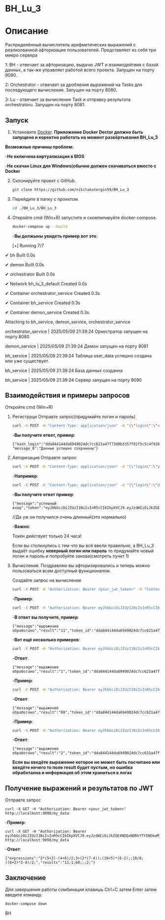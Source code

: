 # BH_Lu_3

# Описание
Распределённый вычислитель арифметических выражений с реализованной афторизацие
пользователей. Представляет из себя три микро сервера

1: BH - отвечает за афторизацию, выдачю JWT и взаимодейтвия с базой данных, а так-же
управляет работой всего проекта. Запущен на порту 9090.

2: Orchestrator - отвечает за дробления выражений на Tasks для последующего вычисления. Запущен на порту 8080.

3: Lu - отвечает за вычисление Task и отправку результата orchestratoru. Запущен на порту 8081.

## Запуск
1. Установите [Docker](https://www.docker.com/). **Приложение Docker Dector должно быть запущено и коректно работать на момент развёртывания BH_Lu_3**
   
**Возможные причины проблем:**

  -**Не включена виртуализация в BIOS**
  
  -**Не скачан Linux для Windows(обычно должен скачиваться вместо с Docker**
   
2. Склонируйте проект с GitHub.
   ```bash
   git clone https://github.com/nikitakutergin59/BH_Lu_3
   ```
   
3. Перейдите в папку с проектом.
    ```bash
    cd ./BH_Lu_3/BH_Lu_3
    ```
4. Откройте cmd (Win+R) запустите и скомпилируйте docker-compose.
    ```bash
    docker-compose up --build
    ```
    -**Вы должыны увидеть пример вот это**:
   
   [+] Running 7/7
   
 ✔ bh                              Built                                                                              0.0s 
 
 ✔ demon                           Built                                                                              0.0s 
 
 ✔ orchestrator                    Built                                                                              0.0s 
 
 ✔ Network bh_lu_3_default         Created                                                                            0.0s 
 
 ✔ Container orchestrator_service  Created                                                                            0.3s 
 
 ✔ Container bh_service            Created                                                                            0.3s 
 
 ✔ Container demon_service         Created                                                                            0.3s 
 
Attaching to bh_service, demon_service, orchestrator_service

orchestrator_service  | 2025/05/09 21:39:24 Оркестратор запущен на порту 8080

demon_service         | 2025/05/09 21:39:24 Демон запущен на порту 8081

bh_service            | 2025/05/09 21:39:24 Таблица user_data успешно создана или уже существует.

bh_service            | 2025/05/09 21:39:24 База данных созданна

bh_service            | 2025/05/09 21:39:24 Сервер запущен на порту 9090

    
## Взаимодействия и примеры запросов
Откройте cmd (Win+R)
1. Регистраци
    Отправте запрос(придумайте логин и пароль)
    ```bash
    curl -X POST -H "Content-Type: application/json" -d "{\"login\":\"<your_login>\", \"password\":\"<your_password>\"}" http://localhost:9090/register
    ```
    -**Вы получите ответ, пример**:
    ```                     
    {"hash_login":"dda844144da6949024dc7cc621a47f73d0b3357fd1f5c5c4f9167bf026414aa7","hash_password":"b5b6f2b7707de42254c0e13ce2a2f53ce9e4bbbd282c35cb61ba70470c331440",
    "message_0":"Данные успешно сохранены"}
    ```
2. Авторизация
    Отправте запрос
    ```bash
    curl -X POST -H "Content-Type: application/json" -d "{\"login\":\"your_hash_login\", \"password\":\"your_hash_password\"}" http://localhost:9090/login
    ```
    -**Например**:
    ```bash
    curl -X POST -H "Content-Type: application/json" -d "{\"login\":\"dda844144da6949024dc7cc621a47f73d0b3357fd1f5c5c4f9167bf026414aa7\",         \"password\":\"b5b6f2b7707de42254c0e13ce2a2f53ce9e4bbbd282c35cb61ba70470c331440\"}" http://localhost:9090/login
    ```
    -**Вы получите ответ пример**:
    ```
    {"message":"успешный вход","token":"eyJhbGciOiJIUzI1NiIsInR5cCI6IkpXVCJ9.eyJzdWIiOiJkZGE4NDQxNDRkYTY5NDkwMjRkYzdjYzYyMWE0N2Y3M2QwYjMzNTdmZDFmNWM1YzRmOTE2N2JmMDI2NDE0YWE3IiwiZXhwIjoxNzQ2NzI5NzIwLCJpYXQiOjE3NDY2NDMzMjB9.m3mwt3mgpcnoTQ23cEeVZUkyDP5eZEhA03jqiMgwAY0"}
    ```
    //Да уж он получился очень длинный(это нормально)
   
    -**Важно**:
   
    Токен действует только 24 часа!
   
    Если вы столкнулись с тем что вы всё ввели правильно, а BH_Lu_3 выдаёт ошибку
    **неверный логин или пароль**
    то придумайте новый логин и пароль и попробуйте занова(смотреть пункт 1)

3. Вычисления. Поздравляю вы афторизировались и теперь можно пользоваться всем доступный функционалом.
    
    Создайте запрос на вычисление
    ```bash
    curl -X POST -H "Authorization: Bearer <your_jwt_token>" -H "Content-Type: application/json" -d "{\"expr\": \"<your_expression>\"}" http://localhost:9090/calculator
    ```
    -**Пример**:
    ```bash
    curl -X POST -H "Authorization: Bearer eyJhbGciOiJIUzI1NiIsInR5cCI6IkpXVCJ9.eyJzdWIiOiJkZGE4NDQxNDRkYTY5NDkwMjRkYzdjYzYyMWE0N2Y3M2QwYjMzNTdmZDFmNWM1YzRmOTE2N2JmMDI2NDE0YWE3IiwiZXhwIjoxNzQ2NzI5NzIwLCJpYXQiOjE3NDY2NDMzMjB9.m3mwt3mgpcnoTQ23cEeVZUkyDP5eZEhA03jqiMgwAY0" -H "Content-Type: application/json" -d "{\"expr\": \"2*(5+3)-(4+6)/2\"}" http://localhost:9090/calculator
    ```

    -**В ответ вы получите, пример**:
    ```
    {"message":"выражение обработано","result":"11","token_id":"dda844144da6949024dc7cc621a47f73d0b3357fd1f5c5c4f9167bf026414aa7"}
    ```
    -**Вот ещё несколько примеров**:
    ```bash
    curl -X POST -H "Authorization: Bearer eyJhbGciOiJIUzI1NiIsInR5cCI6IkpXVCJ9.eyJzdWIiOiJkZGE4NDQxNDRkYTY5NDkwMjRkYzdjYzYyMWE0N2Y3M2QwYjMzNTdmZDFmNWM1YzRmOTE2N2JmMDI2NDE0YWE3IiwiZXhwIjoxNzQ2NzI5NzIwLCJpYXQiOjE3NDY2NDMzMjB9.m3mwt3mgpcnoTQ23cEeVZUkyDP5eZEhA03jqiMgwAY0" -H "Content-Type: application/json" -d "{\"expr\": \"3+(2*(7-4))\"}" http://localhost:9090/calculator
    ```
    -**Ответ**:
    ```
    {"message":"выражение обработано","result":"1","token_id":"dda844144da6949024dc7cc621a47f73d0b3357fd1f5c5c4f9167bf026414aa7"}
    ```
    -**Пример**:
    ```bash
    curl -X POST -H "Authorization: Bearer eyJhbGciOiJIUzI1NiIsInR5cCI6IkpXVCJ9.eyJzdWIiOiJkZGE4NDQxNDRkYTY5NDkwMjRkYzdjYzYyMWE0N2Y3M2QwYjMzNTdmZDFmNWM1YzRmOTE2N2JmMDI2NDE0YWE3IiwiZXhwIjoxNzQ2NzI5NzIwLCJpYXQiOjE3NDY2NDMzMjB9.m3mwt3mgpcnoTQ23cEeVZUkyDP5eZEhA03jqiMgwAY0" -H "Content-Type: application/json" -d "{\"expr\": \"(10+5)*(6-2)\"}" http://localhost:9090/calculator
    ```
    -**Ответ**:
    ```
    {"message":"выражение обработано","result":"60","token_id":"dda844144da6949024dc7cc621a47f73d0b3357fd1f5c5c4f9167bf026414aa7"}
    ```
    -**Пример**:
    ```bash
    curl -X POST -H "Authorization: Bearer eyJhbGciOiJIUzI1NiIsInR5cCI6IkpXVCJ9.eyJzdWIiOiJkZGE4NDQxNDRkYTY5NDkwMjRkYzdjYzYyMWE0N2Y3M2QwYjMzNTdmZDFmNWM1YzRmOTE2N2JmMDI2NDE0YWE3IiwiZXhwIjoxNzQ2NzI5NzIwLCJpYXQiOjE3NDY2NDMzMjB9.m3mwt3mgpcnoTQ23cEeVZUkyDP5eZEhA03jqiMgwAY0" -H "Content-Type: application/json" -d "{\"expr\": \"((8+2)*3-4)/2\"}" http://localhost:9090/calculator
    ```
    -**Ответ**:
    ```
    {"message":"выражение обработано","result":"2","token_id":"dda844144da6949024dc7cc621a47f73d0b3357fd1f5c5c4f9167bf026414aa7"}
    ```
    **Если вы введёте выражение которое не может быть посчитано или введёте нечего то поле result будет пустым, но ошибка обработанна и информация об этом храниться в логах**

## Получение выражений и результатов по JWT
Отправте запрос 
 
    curl -X GET -H "Authorization: Bearer <your_jwt_token>" http://localhost:9090/my_data
 
-**Пример**: 

    curl -X GET -H "Authorization: Bearer eyJhbGciOiJIUzI1NiIsInR5cCI6IkpXVCJ9.eyJzdWIiOiJkZGE4NDQxNDRkYTY5NDkwMjRkYzdjYzYyMWE0N2Y3M2QwYjMzNTdmZDFmNWM1YzRmOTE2N2JmMDI2NDE0YWE3IiwiZXhwIjoxNzQ2NzI5NzIwLCJpYXQiOjE3NDY2NDMzMjB9.m3mwt3mgpcnoTQ23cEeVZUkyDP5eZEhA03jqiMgwAY0" http://localhost:9090/my_data
    
-**Ответ**:
    
    {"expressions":"2*(5+3)-(4+6)/2;3+(2*(7-4));(10+5)*(6-2);;10/0;((8+2)*3-4)/2;","results":"11;1;60;;;2;"}

## Заключение
Для завершения работы сомбинация клавишь Ctrl+C затем Enter затем введите команду. 
```bash
docker-compose down
```
BH
